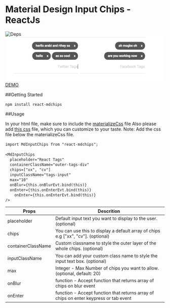 # Material Design Input Chips - ReactJs


![Deps](https://img.shields.io/badge/dependencies-up--to--date-green.svg)
![ScreenShot](/shots.png?raw=true)
[DEMO](https://react-mdchips.herokuapp.com/)


##Getting Started

```
npm install react-mdchips
```

##Usage

In your html file, make sure to include the [materializeCss](http://materializecss.com/) file 
Also please add [this css](https://raw.githubusercontent.com/jihdeh/react-mdInputChips/master/src/style/main.css) file, which you can customize to your taste. Note: Add the css file below the materializeCss file.

```
import MdInputChips from "react-mdchips";

<MdInputChips 
  placeholder="React Tags" 
  containerClassName="outer-tags-div"
  chips=["xx", "cv"]
  inputClassName="tags-input"
  max="10"
  onBlur={this.onBlurEvt.bind(this)}
  onEnter={this.onEnterEvt.bind(this)}
    onEnter={this.onEnterEvt.bind(this)}
/>

```

Props | Descrition
--- | ---
placeholder | Default input text you want to display to the user. (optional)
chips | You can use this to display a default array of chips e.g ["xx", "cv"]. (optional)
containerClassName | Custom classname to style the outer layer of the whole chips. (optional)
inputClassName | You can add your custom class name to style the input text box. (optional)
max | Integer - Max Number of chips you want to allow. (optional, default: 20)
onBlur | function - Accept function that returns array of chips on blur event
onEnter | function - Accept function that returns array of chips on enter keypress or tab event

